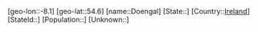 ﻿---
location: [54.6,-8.1]
type: City
tags:
- geo/City


SpocWebEntityId: 29825
isDeleted: false
confidential: public

---
[geo-lon::-8.1]
[geo-lat::54.6]
[name::Doengal]
[State::]
[Country::[Ireland](geo/Continent/Europe/Ireland.md)]
[StateId::]
[Population::]
[Unknown::]

